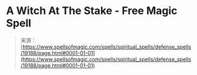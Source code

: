 <!--yml

类别：未分类

日期：2024年06月12日 19:00:57

-->

# A Witch At The Stake - Free Magic Spell

> 来源：[https://www.spellsofmagic.com/spells/spiritual_spells/defense_spells/19188/page.html#0001-01-01](https://www.spellsofmagic.com/spells/spiritual_spells/defense_spells/19188/page.html#0001-01-01)
